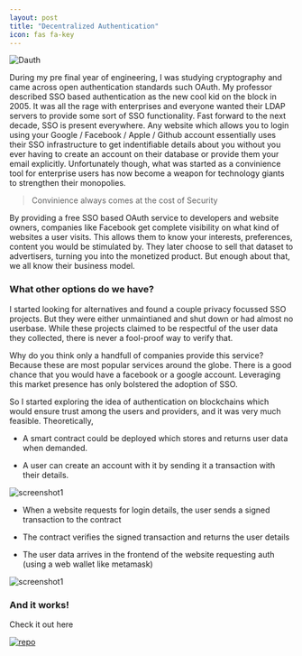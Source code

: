 ```yaml
---
layout: post
title: "Decentralized Authentication"
icon: fas fa-key
---
```


![Dauth]({{site.baseurl}}/images/dauth/dauth.webp)

During my pre final year of engineering, I was studying cryptography and came across open authentication standards such OAuth. My professor described SSO based authentication as the new cool kid on the block in 2005. It was all the rage with enterprises and everyone wanted their LDAP servers to provide some sort of SSO functionality. Fast forward to the next decade, SSO is present everywhere. Any website which allows you to login using your Google / Facebook / Apple / Github account essentially uses their SSO infrastructure to get indentifiable details about you without you ever having to create an account on their database or provide them your email explicitly. Unfortunately though, what was started as a convinience tool for enterprise users has now become a weapon for technology giants to strengthen their monopolies.

> Convinience always comes at the cost of Security

By providing a free SSO based OAuth service to developers and website owners, companies like Facebook get complete visibility on what kind of websites a user visits. This allows them to know your interests, preferences, content you would be stimulated by. They later choose to sell that dataset to advertisers, turning you into the monetized product. But enough about that, we all know their business model.

### What other options do we have?

I started looking for alternatives and found a couple privacy focussed SSO projects. But they were either unmaintianed and shut down or had almost no userbase. While these projects claimed to be respectful of the user data they collected, there is never a fool-proof way to verify that.

Why do you think only a handfull of companies provide this service? Because these are most popular services around the globe. There is a good chance that you would have a facebook or a google account. Leveraging this market presence has only bolstered the adoption of SSO.

So I started exploring the idea of authentication on blockchains which would ensure trust among the users and providers, and it was very much feasible. Theoretically,

- A smart contract could be deployed which stores and returns user data when demanded.

- A user can create an account with it by sending it a transaction with their details.

![screenshot1]({{site.baseurl}}/images/dauth/dauth_signup.png)

- When a website requests for login details, the user sends a signed transaction to the contract

- The contract verifies the signed transaction and returns the user details

- The user data arrives in the frontend of the website requesting auth (using a web wallet like metamask)

![screenshot1]({{site.baseurl}}/images/dauth/dauth_transaction.png)

### And it works!

Check it out here

[![repo](https://opengraph.githubassets.com/eb80eaa0064accb07bc240ff9c8987d91f4da6e2b45fe26261f53117f0a38b7d/adigupta13/Decentralized-Auth)](https://github.com/adigupta13/decentralized-auth)

